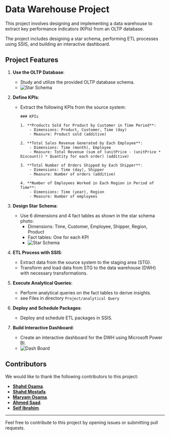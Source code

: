 # Data Warehouse Project

This project involves designing and implementing a data warehouse to extract key performance indicators (KPIs) from an OLTP database.

The project includes designing a star schema, performing ETL processes using SSIS, and building an interactive dashboard.

## Project Features

1. **Use the OLTP Database**:
   - Study and utilize the provided OLTP database schema.
   - ![Star Schema](https://github.com/shahdosama10/DWH_ETCL/assets/102562587/e92d57ab-f386-4918-8e4d-6953198e59f1)



2. **Define KPIs**:
   - Extract the following KPIs from the source system:

         ### KPIs

         1. **Products Sold for Product by Customer in Time Period**:
             - Dimensions: Product, Customer, Time (day)
             - Measure: Product sold (additive)

         2. **Total Sales Revenue Generated by Each Employee**:
             - Dimensions: Time (month), Employee
             - Measure: Total Revenue (sum of (unitPrice - (unitPrice * Discount)) * Quantity for each order) (additive)

         3. **Total Number of Orders Shipped by Each Shipper**:
             - Dimensions: Time (day), Shipper
             - Measure: Number of orders (additive)
          
         4. **Number of Employees Worked in Each Region in Period of Time**:
             - Dimensions: Time (year), Region
             - Measure: Number of employees

3. **Design Star Schema**:
   - Use 6 dimensions and 4 fact tables as shown in the star schema photo:
     - Dimensions: Time, Customer, Employee, Shipper, Region, Product
     - Fact tables: One for each KPI
     - ![Star Schema](https://github.com/shahdosama10/DWH_ETCL/assets/102562587/6679bb2f-5653-4783-b97a-f84550f854a0)


4. **ETL Process with SSIS**:
   - Extract data from the source system to the staging area (STG).
   - Transform and load data from STG to the data warehouse (DWH) with necessary transformations.

5. **Execute Analytical Queries**:
   - Perform analytical queries on the fact tables to derive insights.
   - see Files in directory `Project/analytical Query`

6. **Deploy and Schedule Packages**:
   - Deploy and schedule ETL packages in SSIS.

7. **Build Interactive Dashboard**:
   - Create an interactive dashboard for the DWH using  Microsoft Power BI.
   - ![Dash Board](https://github.com/shahdosama10/DWH_ETCL/assets/102562587/e0bd64ea-9672-4dbd-8619-f92626b9335f)


## Contributors

We would like to thank the following contributors to this project:

- [**Shahd Osama**](https://github.com/shahdosama10).
- [**Shahd Mostafa**](https://github.com/ShahdMostafa30).
- [**Maryam Osama**](https://github.com/maryamosama33).
- [**Ahmed Saad**](https://github.com/ahmedsaad123456).
- [**Seif Ibrahim**](https://github.com/Seif-Ibrahim1).

---

Feel free to contribute to this project by opening issues or submitting pull requests.
